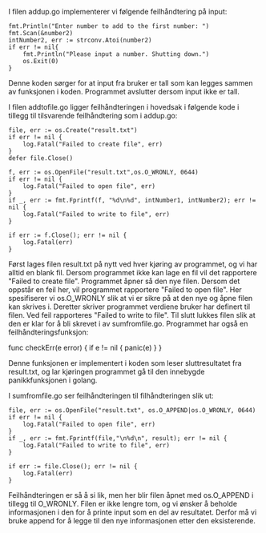 I filen addup.go implementerer vi følgende feilhåndtering på input:

	fmt.Println("Enter number to add to the first number: ")
	fmt.Scan(&number2)
	intNumber2, err := strconv.Atoi(number2)
	if err != nil{
		fmt.Println("Please input a number. Shutting down.")
		os.Exit(0)
	}

Denne koden sørger for at input fra bruker er tall som kan legges sammen
av funksjonen i koden. Programmet avslutter dersom input ikke er tall.


I filen addtofile.go ligger feilhåndteringen i hovedsak i følgende kode i tillegg til tilsvarende
feilhåndtering som i addup.go:

	file, err := os.Create("result.txt")
	if err != nil {
		log.Fatal("Failed to create file", err)
	}
	defer file.Close()

	f, err := os.OpenFile("result.txt",os.O_WRONLY, 0644)
	if err != nil {
		log.Fatal("Failed to open file", err)
	}
	if _, err := fmt.Fprintf(f, "%d\n%d", intNumber1, intNumber2); err != nil {
		log.Fatal("Failed to write to file", err)
	}

	if err := f.Close(); err != nil {
		log.Fatal(err)
	}
  
  Først lages filen result.txt på nytt ved hver kjøring av programmet, og vi har alltid en blank fil. 
  Dersom programmet ikke kan lage en fil vil det rapportere "Failed to create file". Programmet åpner
  så den nye filen. Dersom det oppstår en feil her, vil programmet rapportere "Failed to open file".
  Her spesifiserer vi os.O_WRONLY slik at vi er sikre på at den nye og åpne filen kan skrives i.
  Deretter skriver programmet verdiene bruker har definert til filen. Ved feil rapporteres "Failed to
  write to file". Til slutt lukkes filen slik at den er klar for å bli skrevet i av sumfromfile.go.
  Programmet har også en feilhåndteringsfunksjon:
  
  func checkErr(e error) {
	if e != nil {
		panic(e)
	}
}
 
 Denne funksjonen er implementert i koden som leser sluttresultatet fra result.txt, og lar kjøringen
 programmet gå til den innebygde panikkfunksjonen i golang.
 
  
  I sumfromfile.go ser feilhåndteringen til filhåndteringen slik ut:
  
  	file, err := os.OpenFile("result.txt", os.O_APPEND|os.O_WRONLY, 0644)
	if err != nil {
		log.Fatal("Failed to open file", err)
	}
	if _, err := fmt.Fprintf(file,"\n%d\n", result); err != nil {
		log.Fatal("Failed to write to file", err)
	}

	if err := file.Close(); err != nil {
		log.Fatal(err)
	}
  
  Feilhåndteringen er så å si lik, men her blir filen åpnet med os.O_APPEND i tillegg til O_WRONLY.
  Filen er ikke lengre tom, og vi ønsker å beholde informasjonen i den for å printe input som en del
  av resultatet. Derfor må vi bruke append for å legge til den nye informasjonen etter den eksisterende.
